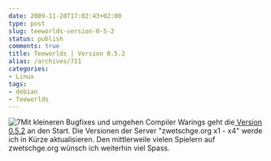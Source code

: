 ```yaml
---
date: 2009-11-28T17:02:43+02:00
type: post
slug: teeworlds-version-0-5-2
status: publish
comments: true
title: Teeworlds | Version 0.5.2
alias: /archives/721
categories:
- Linux
tags:
- debian
- Teeworlds
---
```


![7](/uploads/2009/11/7.png)Mit kleineren Bugfixes und umgehen Compiler Warings geht die[ Version 0.5.2](http://teeworlds.com/?page=downloads) an den Start. Die Versionen der Server "zwetschge.org x1 - x4" werde ich in Kürze aktualisieren. Den mittlerweile vielen Spielern auf zwetschge.org wünsch ich weiterhin viel Spass.
